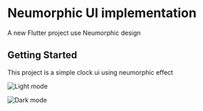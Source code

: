 # Neumorphic UI implementation

A new Flutter project use Neumorphic design

## Getting Started

This project is a simple clock ui using neumorphic effect

![Light mode](https://user-images.githubusercontent.com/53335892/112759723-989ab500-8ff4-11eb-9656-3b9173f533bf.png)

![Dark mode](https://user-images.githubusercontent.com/53335892/112759726-99334b80-8ff4-11eb-835e-3d323af86107.png)
